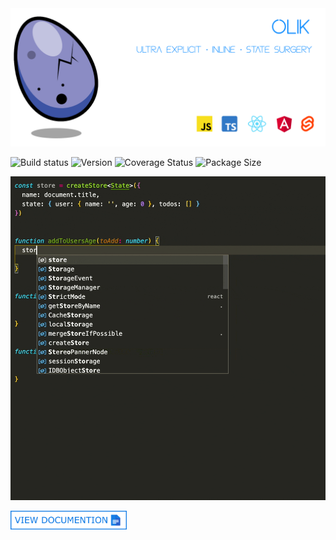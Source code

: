 <img src="https://github.com/Memeplexx/olik/blob/master/assets/olik-banner.png" /> 

![Build status](https://img.shields.io/travis/com/memeplexx/olik?style=flat-square&colorA=262620&colorB=3C52A4)
![Version](https://img.shields.io/npm/v/olik?style=flat-square&colorA=262620&colorB=3C52A4)
![Coverage Status](https://img.shields.io/coveralls/github/Memeplexx/olik?style=flat-square&colorA=262620&colorB=3C52A4)
![Package Size](https://img.shields.io/bundlephobia/minzip/olik?style=flat-square&colorA=262620&colorB=3C52A4)


<img src="https://github.com/Memeplexx/olik/blob/master/assets/recording-with-comments.gif" style="width: 600px" />  

[<img height="30px" src="https://github.com/Memeplexx/olik/blob/master/assets/documentation.png" />](https://memeplexx.github.io/olik)
